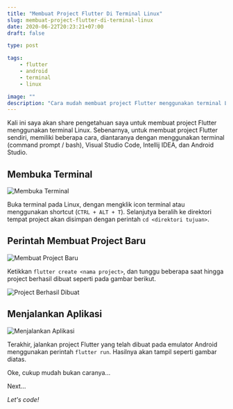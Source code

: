 ```yaml
---
title: "Membuat Project Flutter Di Terminal Linux"
slug: membuat-project-flutter-di-terminal-linux
date: 2020-06-22T20:23:21+07:00
draft: false

type: post

tags:
    - flutter
    - android
    - terminal
    - linux

image: ""
description: "Cara mudah membuat project Flutter menggunakan terminal Linux"
---
```


Kali ini saya akan share pengetahuan saya untuk membuat project Flutter menggunakan terminal Linux. Sebenarnya, untuk membuat project Flutter sendiri, memiliki beberapa cara, diantaranya dengan menggunakan terminal (command prompt / bash), Visual Studio Code, Intellij IDEA, dan Android Studio.

## Membuka Terminal

![Membuka Terminal](/img/membuat-project-flutter-di-terminal-linux/open-terminal.png)

Buka terminal pada Linux, dengan mengklik icon terminal atau menggunakan shortcut (`CTRL + ALT + T`). Selanjutya beralih ke direktori tempat project akan disimpan dengan perintah `cd <direktori tujuan>`.

## Perintah Membuat Project Baru

![Membuat Project Baru](/img/membuat-project-flutter-di-terminal-linux/flutter-create-command.png)

Ketikkan `flutter create <nama project>`, dan tunggu beberapa saat hingga project berhasil dibuat seperti pada gambar berikut.

![Project Berhasil Dibuat](/img/membuat-project-flutter-di-terminal-linux/project-created.png)

## Menjalankan Aplikasi

![Menjalankan Aplikasi](/img/membuat-project-flutter-di-terminal-linux/run-project.png)

Terakhir, jalankan project Flutter yang telah dibuat pada emulator Android menggunakan perintah `flutter run`. Hasilnya akan tampil seperti gambar diatas.

Oke, cukup mudah bukan caranya...

Next...

*Let's code!*

